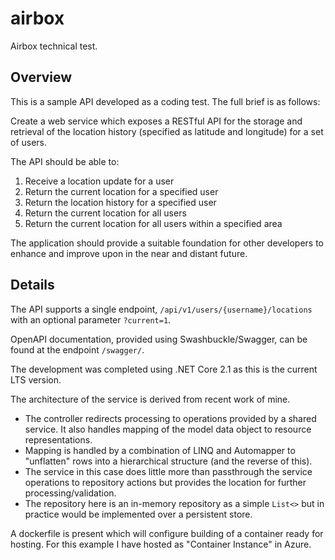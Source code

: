 # airbox
Airbox technical test.

## Overview
This is a sample API developed as a coding test. The full brief is as follows:

Create a web service which exposes a RESTful API for the storage and retrieval of the location history (specified as latitude and longitude) for a set of users.

The API should be able to:
1. Receive a location update for a user
2. Return the current location for a specified user
3. Return the location history for a specified user
4. Return the current location for all users
5. Return the current location for all users within a specified area

The application should provide a suitable foundation for other developers to enhance and
improve upon in the near and distant future.

## Details
The API supports a single endpoint, `/api/v1/users/{username}/locations` with an optional parameter `?current=1`.

OpenAPI documentation, provided using Swashbuckle/Swagger, can be found at the endpoint `/swagger/`.

The development was completed using .NET Core 2.1 as this is the current LTS version. 

The architecture of the service is derived from recent work of mine.
* The controller redirects processing to operations provided by a shared service. It also handles mapping of the model data object to resource representations.
* Mapping is handled by a combination of LINQ and Automapper to "unflatten" rows into a hierarchical structure (and the reverse of this).
* The service in this case does little more than passthrough the service operations to repository actions but provides the location for further processing/validation.
* The repository here is an in-memory repository as a simple `List<>` but in practice would be implemented over a persistent store.

A dockerfile is present which will configure building of a container ready for hosting. For this example I have hosted as "Container Instance" in Azure.